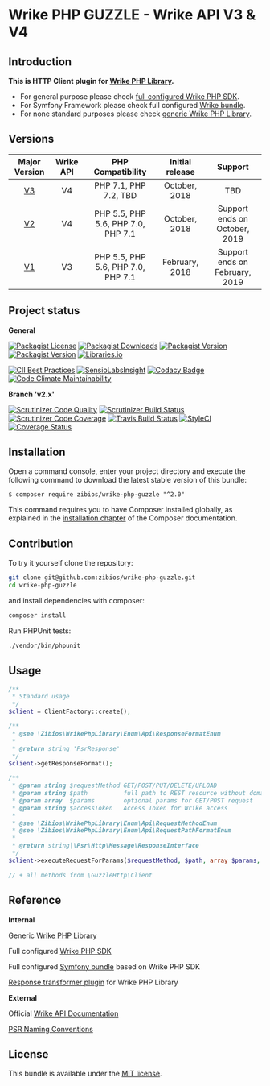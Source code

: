 Wrike PHP GUZZLE - Wrike API V3 & V4
====================================

Introduction
------------

**This is HTTP Client plugin for [Wrike PHP Library](https://github.com/zibios/wrike-php-library).**

* For general purpose please check [full configured Wrike PHP SDK](https://github.com/zibios/wrike-php-sdk).
* For Symfony Framework please check full configured [Wrike bundle](https://github.com/zibios/wrike-bundle).
* For none standard purposes please check [generic Wrike PHP Library](https://github.com/zibios/wrike-php-library).

Versions
--------
| Major Version                                              | Wrike API | PHP Compatibility                  | Initial release | Support                        |
|:----------------------------------------------------------:|:---------:|:----------------------------------:|:---------------:|:------------------------------:|
| [V3](https://github.com/zibios/wrike-php-guzzle/tree/v3.x) | V4        | PHP 7.1, PHP 7.2, TBD              | October, 2018   | TBD                            |
| [V2](https://github.com/zibios/wrike-php-guzzle/tree/v2.x) | V4        | PHP 5.5, PHP 5.6, PHP 7.0, PHP 7.1 | October, 2018   | Support ends on October, 2019  |
| [V1](https://github.com/zibios/wrike-php-guzzle/tree/v1.x) | V3        | PHP 5.5, PHP 5.6, PHP 7.0, PHP 7.1 | February, 2018  | Support ends on February, 2019 |

Project status
--------------

**General**

[![Packagist License](https://img.shields.io/packagist/l/zibios/wrike-php-guzzle.svg)](https://packagist.org/packages/zibios/wrike-php-guzzle)
[![Packagist Downloads](https://img.shields.io/packagist/dt/zibios/wrike-php-guzzle.svg)](https://packagist.org/packages/zibios/wrike-php-guzzle)
[![Packagist Version](https://img.shields.io/packagist/v/zibios/wrike-php-guzzle.svg)](https://packagist.org/packages/zibios/wrike-php-guzzle)
[![Packagist Version](https://img.shields.io/packagist/php-v/zibios/wrike-php-guzzle.svg)](https://packagist.org/packages/zibios/wrike-php-guzzle)
[![Libraries.io](https://img.shields.io/librariesio/github/zibios/wrike-php-guzzle.svg)](https://libraries.io/packagist/zibios%2Fwrike-php-guzzle)

[![CII Best Practices](https://bestpractices.coreinfrastructure.org/projects/1691/badge)](https://bestpractices.coreinfrastructure.org/projects/1691)
[![SensioLabsInsight](https://insight.sensiolabs.com/projects/8a8a49af-f1a6-40c9-97c6-dda145e8a75c/mini.png)](https://insight.sensiolabs.com/projects/8a8a49af-f1a6-40c9-97c6-dda145e8a75c)
[![Codacy Badge](https://api.codacy.com/project/badge/Grade/1b24d23368ad4971a0fbf47ed0457e86)](https://www.codacy.com/app/zibios/wrike-php-guzzle)
[![Code Climate Maintainability](https://api.codeclimate.com/v1/badges/8cb3af3ee1c8b8b2eb4f/maintainability)](https://codeclimate.com/github/zibios/wrike-php-guzzle/maintainability)

**Branch 'v2.x'**

[![Scrutinizer Code Quality](https://scrutinizer-ci.com/g/zibios/wrike-php-guzzle/badges/quality-score.png?b=v2.x)](https://scrutinizer-ci.com/g/zibios/wrike-php-guzzle/?branch=v2.x)
[![Scrutinizer Build Status](https://scrutinizer-ci.com/g/zibios/wrike-php-guzzle/badges/build.png?b=v2.x)](https://scrutinizer-ci.com/g/zibios/wrike-php-guzzle/build-status/v2.x)
[![Scrutinizer Code Coverage](https://scrutinizer-ci.com/g/zibios/wrike-php-guzzle/badges/coverage.png?b=v2.x)](https://scrutinizer-ci.com/g/zibios/wrike-php-guzzle/?branch=v2.x)
[![Travis Build Status](https://travis-ci.org/zibios/wrike-php-guzzle.svg?branch=v2.x)](https://travis-ci.org/zibios/wrike-php-guzzle)
[![StyleCI](https://styleci.io/repos/81218835/shield?branch=v2.x)](https://styleci.io/repos/81218835)
[![Coverage Status](https://coveralls.io/repos/github/zibios/wrike-php-guzzle/badge.svg?branch=v2.x)](https://coveralls.io/github/zibios/wrike-php-guzzle?branch=v2.x)

Installation
------------
Open a command console, enter your project directory and execute the
following command to download the latest stable version of this bundle:

```console
$ composer require zibios/wrike-php-guzzle "^2.0"
```

This command requires you to have Composer installed globally, as explained
in the [installation chapter](https://getcomposer.org/doc/00-intro.md)
of the Composer documentation.

Contribution
------------
To try it yourself clone the repository:

```bash
git clone git@github.com:zibios/wrike-php-guzzle.git
cd wrike-php-guzzle
```

and install dependencies with composer:

```bash
composer install
```

Run PHPUnit tests:

```bash
./vendor/bin/phpunit
``` 

Usage
------------

```php
/**
 * Standard usage
 */
$client = ClientFactory::create();

/**
 * @see \Zibios\WrikePhpLibrary\Enum\Api\ResponseFormatEnum
 *
 * @return string 'PsrResponse'
 */
$client->getResponseFormat();

/**
 * @param string $requestMethod GET/POST/PUT/DELETE/UPLOAD
 * @param string $path          full path to REST resource without domain, ex. 'accounts/XXXXXXXX/contacts'
 * @param array  $params        optional params for GET/POST request
 * @param string $accessToken   Access Token for Wrike access
 *
 * @see \Zibios\WrikePhpLibrary\Enum\Api\RequestMethodEnum
 * @see \Zibios\WrikePhpLibrary\Enum\Api\RequestPathFormatEnum
 *
 * @return string|\Psr\Http\Message\ResponseInterface
 */
$client->executeRequestForParams($requestMethod, $path, array $params, $accessToken);

// + all methods from \GuzzleHttp\Client
```

Reference
---------

**Internal**

Generic [Wrike PHP Library](https://github.com/zibios/wrike-php-library)

Full configured [Wrike PHP SDK](https://github.com/zibios/wrike-php-sdk)

Full configured [Symfony bundle](https://github.com/zibios/wrike-bundle) based on Wrike PHP SDK

[Response transformer plugin](https://github.com/zibios/wrike-php-jmsserializer) for Wrike PHP Library

**External**

Official [Wrike API Documentation](https://developers.wrike.com/documentation/api/overview)

[PSR Naming Conventions](http://www.php-fig.org/bylaws/psr-naming-conventions/)

License
-------

This bundle is available under the [MIT license](LICENSE).
